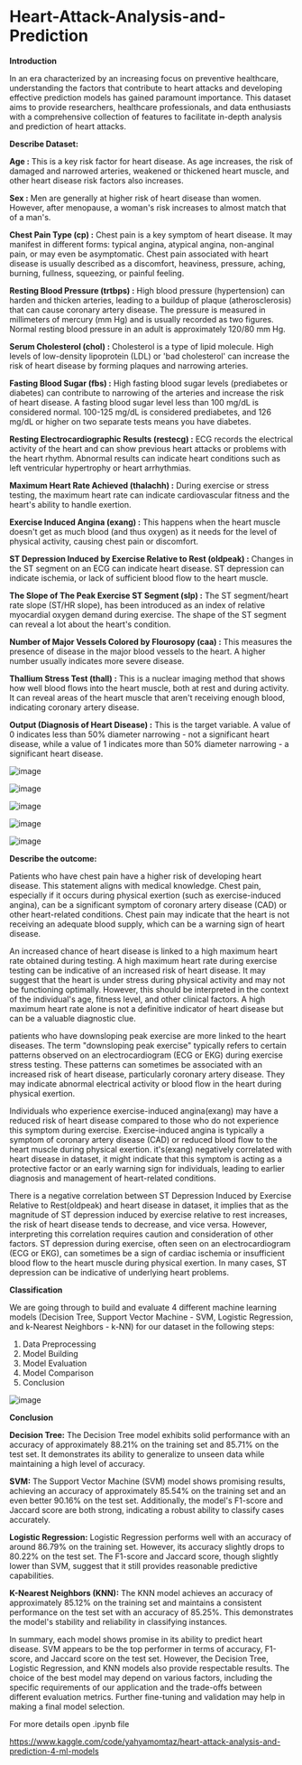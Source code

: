 # Heart-Attack-Analysis-and-Prediction

**Introduction**

In an era characterized by an increasing focus on preventive healthcare, understanding the factors that contribute to heart attacks and developing effective prediction models has gained paramount importance. This dataset aims to provide researchers, healthcare professionals, and data enthusiasts with a comprehensive collection of features to facilitate in-depth analysis and prediction of heart attacks.


**Describe Dataset:**

**Age :** 
This is a key risk factor for heart disease. As age increases, the risk of damaged and narrowed arteries, weakened or thickened heart muscle, and other heart disease risk factors also increases.

**Sex :** 
Men are generally at higher risk of heart disease than women. However, after menopause, a woman's risk increases to almost match that of a man's.

**Chest Pain Type (cp) :** 
Chest pain is a key symptom of heart disease. It may manifest in different forms: typical angina, atypical angina, non-anginal pain, or may even be asymptomatic. Chest pain associated with heart disease is usually described as a discomfort, heaviness, pressure, aching, burning, fullness, squeezing, or painful feeling.

**Resting Blood Pressure (trtbps) :** 
High blood pressure (hypertension) can harden and thicken arteries, leading to a buildup of plaque (atherosclerosis) that can cause coronary artery disease. The pressure is measured in millimeters of mercury (mm Hg) and is usually recorded as two figures. Normal resting blood pressure in an adult is approximately 120/80 mm Hg.

**Serum Cholesterol (chol) :** 
Cholesterol is a type of lipid molecule. High levels of low-density lipoprotein (LDL) or 'bad cholesterol' can increase the risk of heart disease by forming plaques and narrowing arteries.

**Fasting Blood Sugar (fbs) :** 
High fasting blood sugar levels (prediabetes or diabetes) can contribute to narrowing of the arteries and increase the risk of heart disease. A fasting blood sugar level less than 100 mg/dL is considered normal. 100-125 mg/dL is considered prediabetes, and 126 mg/dL or higher on two separate tests means you have diabetes.

**Resting Electrocardiographic Results (restecg) :** 
ECG records the electrical activity of the heart and can show previous heart attacks or problems with the heart rhythm. Abnormal results can indicate heart conditions such as left ventricular hypertrophy or heart arrhythmias.

**Maximum Heart Rate Achieved (thalachh) :** 
During exercise or stress testing, the maximum heart rate can indicate cardiovascular fitness and the heart's ability to handle exertion.

**Exercise Induced Angina (exang) :** 
This happens when the heart muscle doesn't get as much blood (and thus oxygen) as it needs for the level of physical activity, causing chest pain or discomfort.

**ST Depression Induced by Exercise Relative to Rest (oldpeak) :** 
Changes in the ST segment on an ECG can indicate heart disease. ST depression can indicate ischemia, or lack of sufficient blood flow to the heart muscle.

**The Slope of The Peak Exercise ST Segment (slp) :** 
The ST segment/heart rate slope (ST/HR slope), has been introduced as an index of relative myocardial oxygen demand during exercise. The shape of the ST segment can reveal a lot about the heart's condition.

**Number of Major Vessels Colored by Flourosopy (caa) :** 
This measures the presence of disease in the major blood vessels to the heart. A higher number usually indicates more severe disease.

**Thallium Stress Test (thall) :** 
This is a nuclear imaging method that shows how well blood flows into the heart muscle, both at rest and during activity. It can reveal areas of the heart muscle that aren't receiving enough blood, indicating coronary artery disease.

**Output (Diagnosis of Heart Disease) :** 
This is the target variable. A value of 0 indicates less than 50% diameter narrowing - not a significant heart disease, while a value of 1 indicates more than 50% diameter narrowing - a significant heart disease.


![image](https://github.com/yahyamomtaz/Heart-Attack-Analysis-and-Prediction/assets/95857657/4f0ec82c-6a6c-4167-a0a2-74ff42e4aebf)

![image](https://github.com/yahyamomtaz/Heart-Attack-Analysis-and-Prediction/assets/95857657/77c571c9-646f-4504-8a75-d66cd876deb4)

![image](https://github.com/yahyamomtaz/Heart-Attack-Analysis-and-Prediction/assets/95857657/fd5df7e8-9810-416e-9211-d4e28aca9f5c)

![image](https://github.com/yahyamomtaz/Heart-Attack-Analysis-and-Prediction/assets/95857657/563886db-b041-4b45-beb1-b1880714f75b)

![image](https://github.com/yahyamomtaz/Heart-Attack-Analysis-and-Prediction/assets/95857657/4cc6911c-2543-4827-9469-b3e5ae7c47c8)


**Describe the outcome:**

Patients who have chest pain have a higher risk of developing heart disease. This statement aligns with medical knowledge. Chest pain, especially if it occurs during physical exertion (such as exercise-induced angina), can be a significant symptom of coronary artery disease (CAD) or other heart-related conditions. Chest pain may indicate that the heart is not receiving an adequate blood supply, which can be a warning sign of heart disease.

An increased chance of heart disease is linked to a high maximum heart rate obtained during testing. A high maximum heart rate during exercise testing can be indicative of an increased risk of heart disease. It may suggest that the heart is under stress during physical activity and may not be functioning optimally. However, this should be interpreted in the context of the individual's age, fitness level, and other clinical factors. A high maximum heart rate alone is not a definitive indicator of heart disease but can be a valuable diagnostic clue.

patients who have downsloping peak exercise are more linked to the heart diseases. The term "downsloping peak exercise" typically refers to certain patterns observed on an electrocardiogram (ECG or EKG) during exercise stress testing. These patterns can sometimes be associated with an increased risk of heart disease, particularly coronary artery disease. They may indicate abnormal electrical activity or blood flow in the heart during physical exertion.

Individuals who experience exercise-induced angina(exang) may have a reduced risk of heart disease compared to those who do not experience this symptom during exercise. Exercise-induced angina is typically a symptom of coronary artery disease (CAD) or reduced blood flow to the heart muscle during physical exertion. it's(exang) negatively correlated with heart disease in dataset, it might indicate that this symptom is acting as a protective factor or an early warning sign for individuals, leading to earlier diagnosis and management of heart-related conditions.

There is a negative correlation between ST Depression Induced by Exercise Relative to Rest(oldpeak) and heart disease in dataset, it implies that as the magnitude of ST depression induced by exercise relative to rest increases, the risk of heart disease tends to decrease, and vice versa. However, interpreting this correlation requires caution and consideration of other factors. ST depression during exercise, often seen on an electrocardiogram (ECG or EKG), can sometimes be a sign of cardiac ischemia or insufficient blood flow to the heart muscle during physical exertion. In many cases, ST depression can be indicative of underlying heart problems.

**Classification**

We are going through to build and evaluate 4 different machine learning models (Decision Tree, Support Vector Machine - SVM, Logistic Regression, and k-Nearest Neighbors - k-NN) for our dataset in the following steps:

1. Data Preprocessing
2. Model Building
3. Model Evaluation
4. Model Comparison
5. Conclusion

![image](https://github.com/yahyamomtaz/Heart-Attack-Analysis-and-Prediction/assets/95857657/26fb8653-46d2-4387-8d9d-a8c7a4e02f5d)

**Conclusion**

**Decision Tree:** The Decision Tree model exhibits solid performance with an accuracy of approximately 88.21% on the training set and 85.71% on the test set. It demonstrates its ability to generalize to unseen data while maintaining a high level of accuracy.

**SVM:** The Support Vector Machine (SVM) model shows promising results, achieving an accuracy of approximately 85.54% on the training set and an even better 90.16% on the test set. Additionally, the model's F1-score and Jaccard score are both strong, indicating a robust ability to classify cases accurately.

**Logistic Regression:** Logistic Regression performs well with an accuracy of around 86.79% on the training set. However, its accuracy slightly drops to 80.22% on the test set. The F1-score and Jaccard score, though slightly lower than SVM, suggest that it still provides reasonable predictive capabilities.

**K-Nearest Neighbors (KNN):** The KNN model achieves an accuracy of approximately 85.12% on the training set and maintains a consistent performance on the test set with an accuracy of 85.25%. This demonstrates the model's stability and reliability in classifying instances.

In summary, each model shows promise in its ability to predict heart disease. SVM appears to be the top performer in terms of accuracy, F1-score, and Jaccard score on the test set. However, the Decision Tree, Logistic Regression, and KNN models also provide respectable results. The choice of the best model may depend on various factors, including the specific requirements of our application and the trade-offs between different evaluation metrics. Further fine-tuning and validation may help in making a final model selection.


For more details open .ipynb file

https://www.kaggle.com/code/yahyamomtaz/heart-attack-analysis-and-prediction-4-ml-models
